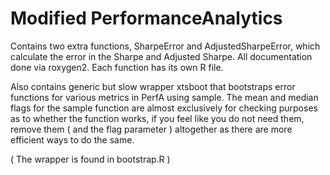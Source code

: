 # Modified PerformanceAnalytics

Contains two extra functions, SharpeError and AdjustedSharpeError, which calculate the error in the Sharpe and Adjusted Sharpe. All documentation done via roxygen2. Each function has its own R file.

Also contains generic but slow wrapper xtsboot that bootstraps error functions for various metrics in PerfA using sample. The mean and median flags for the sample function are almost exclusively for checking purposes as to whether the function works, if you feel like you do not need them, remove them ( and the flag parameter ) altogether as there are more efficient ways to do the same.

( The wrapper is found in bootstrap.R )
